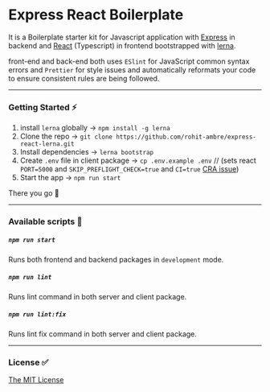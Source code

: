 # Express React Boilerplate

It is a Boilerplate starter kit for Javascript application with [Express](https://expressjs.com "ExpressJS") in backend and [React](https://reactjs.org "ReactJS") (Typescript) in frontend bootstrapped with [lerna](https://github.com/lerna/lerna "Lerna").

front-end and back-end both uses `ESlint` for JavaScript common syntax errors and `Prettier` for style issues and automatically reformats your code to ensure consistent rules are being followed.

***
### Getting Started :zap:
1. install `lerna` globally -> `npm install -g lerna`
2. Clone the repo -> `git clone https://github.com/rohit-ambre/express-react-lerna.git`
2. Install dependencies -> `lerna bootstrap`
3. Create `.env` file in client package -> `cp .env.example .env` 
// (sets react `PORT=5000` and `SKIP_PREFLIGHT_CHECK=true` and `CI=true` [CRA issue](https://github.com/facebook/create-react-app/issues/8685 "lerna issue"))
4. Start the app -> `npm run start`

There you go :tada:

***
### Available scripts :page_facing_up:

##### `npm run start`
Runs both frontend and backend packages in `development` mode.


##### `npm run lint`
Runs lint command in both server and client package.


##### `npm run lint:fix`
Runs lint fix command in both server and client package.

***
### License :white_check_mark:
[The MIT License](LICENSE.md)
